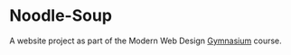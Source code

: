 # Noodle-Soup
A website project as part of the Modern Web Design <a href="https://thegymnasium.com">Gymnasium</a> course.
